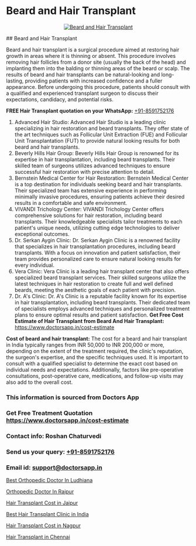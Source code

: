 # Beard and Hair Transplant

<p align="center">
  <a href="https://doctorsapp.co.in/treatment/hair-transplant">
    <img src="https://doctorsapp.co.in/uploads/treatment_image/transplant.jpg" alt="Beard and Hair Transplant">
  </a>
</p>
## Beard and Hair Transplant

Beard and hair transplant is a surgical procedure aimed at restoring hair growth in areas where it is thinning or absent. This procedure involves removing hair follicles from a donor site (usually the back of the head) and implanting them into the balding or thinning areas of the beard or scalp. The results of beard and hair transplants can be natural-looking and long-lasting, providing patients with increased confidence and a fuller appearance. Before undergoing this procedure, patients should consult with a qualified and experienced transplant surgeon to discuss their expectations, candidacy, and potential risks.

**FREE Hair Transplant quotation on your WhatsApp:**  [+91-8591752176](https://api.whatsapp.com/send?phone=8591752176)

1) Advanced Hair Studio: Advanced Hair Studio is a leading clinic specializing in hair restoration and beard transplants. They offer state of the art techniques such as Follicular Unit Extraction (FUE) and Follicular Unit Transplantation (FUT) to provide natural looking results for both beard and hair transplants.
2) Beverly Hills Hair Group: Beverly Hills Hair Group is renowned for its expertise in hair transplantation, including beard transplants. Their skilled team of surgeons utilizes advanced techniques to ensure successful hair restoration with precise attention to detail.
3) Bernstein Medical Center for Hair Restoration: Bernstein Medical Center is a top destination for individuals seeking beard and hair transplants. Their specialized team has extensive experience in performing minimally invasive procedures, ensuring patients achieve their desired results in a comfortable and safe environment.
4) VIVANDI Trichology Center: VIVANDI Trichology Center offers comprehensive solutions for hair restoration, including beard transplants. Their knowledgeable specialists tailor treatments to each patient's unique needs, utilizing cutting edge technologies to deliver exceptional outcomes.
5) Dr. Serkan Aygin Clinic: Dr. Serkan Aygin Clinic is a renowned facility that specializes in hair transplantation procedures, including beard transplants. With a focus on innovation and patient satisfaction, their team provides personalized care to ensure natural looking results for every individual.
6) Vera Clinic: Vera Clinic is a leading hair transplant center that also offers specialized beard transplant services. Their skilled surgeons utilize the latest techniques in hair restoration to create full and well defined beards, meeting the aesthetic goals of each patient with precision.
7) Dr. A's Clinic: Dr. A's Clinic is a reputable facility known for its expertise in hair transplantation, including beard transplants. Their dedicated team of specialists employs advanced techniques and personalized treatment plans to ensure optimal results and patient satisfaction.
**Get Free Cost Estimate of Hair Transplant from Beard And Hair Transplant:** https://www.doctorsapp.in/cost-estimate

**Cost of beard and hair transplant:**
The cost for a beard and hair transplant in India typically ranges from INR 50,000 to INR 200,000 or more, depending on the extent of the treatment required, the clinic's reputation, the surgeon's expertise, and the specific techniques used. It is important to consult with a qualified specialist to determine the exact cost based on individual needs and expectations. Additionally, factors like pre-operative consultations, post-operative care, medications, and follow-up visits may also add to the overall cost.

### This information is sourced from Doctors App 
### Get Free Treatment Quotation https://www.doctorsapp.in/cost-estimate
### Contact info: Roshan Chaturvedi 
### Send us your query: [+91-8591752176](https://api.whatsapp.com/send?phone=8591752176) 
### Email id: support@doctorsapp.in

[Best Orthopedic Doctor In Ludhiana](https://www.linkedin.com/pulse/best-orthopedic-doctor-ludhiana-doctorsapp-dhaka-g1e3e?trackingId=qYOUKSX%2BSBkG2fPAj9zdzQ%3D%3D&lipi=urn%3Ali%3Apage%3Ad_flagship3_company_admin%3Bo%2BosOGJBSO63YocmsfjAZA%3D%3D)

[Orthopedic Doctor In Raipur](https://www.linkedin.com/pulse/orthopedic-doctor-raipur-doctorsapp-chittagong-kyfhe?trackingId=GcUY41OIO6HCwef1jXtTfA%3D%3D&lipi=urn%3Ali%3Apage%3Ad_flagship3_company_admin%3BddPc4oDaSTuh6mJcYb9fAg%3D%3D)

[Hair Transplant Cost in Jaipur](https://medium.com/@devenderrathi97/hair-transplant-cost-in-jaipur-386546c3061a)

[Best Hair Transplant Clinic in India](https://medium.com/@anupkakkar5/best-hair-transplant-clinic-in-india-ee7c91b30de5)

[Hair Transplant Cost in Nagpur](https://doctors-apps.github.io/doctorsapp/hair-transplant-cost-in-nagpur)

[Hair Transplant in Chennai](https://doctors-apps.github.io/doctorsapp/hair-transplant-in-chennai)

